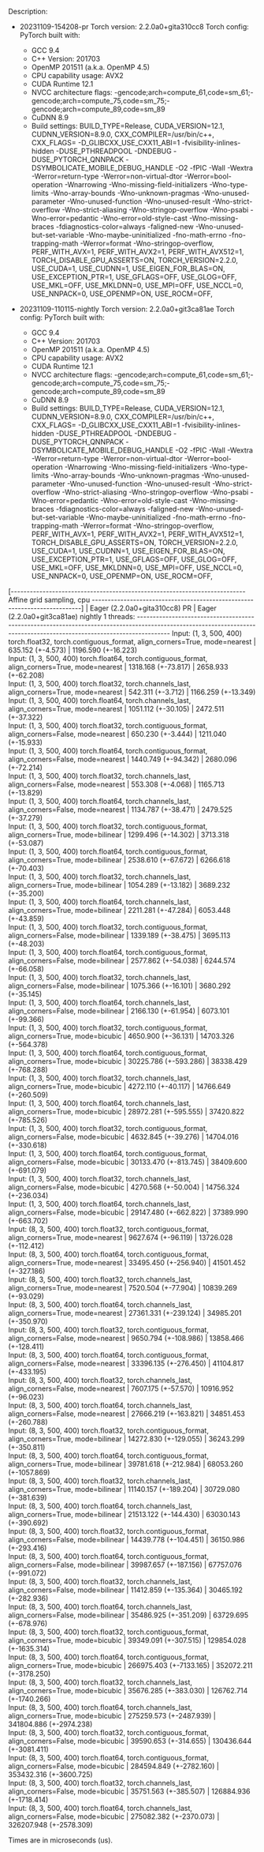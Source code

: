 Description:
- 20231109-154208-pr
Torch version: 2.2.0a0+gita310cc8
Torch config: PyTorch built with:
  - GCC 9.4
  - C++ Version: 201703
  - OpenMP 201511 (a.k.a. OpenMP 4.5)
  - CPU capability usage: AVX2
  - CUDA Runtime 12.1
  - NVCC architecture flags: -gencode;arch=compute_61,code=sm_61;-gencode;arch=compute_75,code=sm_75;-gencode;arch=compute_89,code=sm_89
  - CuDNN 8.9
  - Build settings: BUILD_TYPE=Release, CUDA_VERSION=12.1, CUDNN_VERSION=8.9.0, CXX_COMPILER=/usr/bin/c++, CXX_FLAGS= -D_GLIBCXX_USE_CXX11_ABI=1 -fvisibility-inlines-hidden -DUSE_PTHREADPOOL -DNDEBUG -DUSE_PYTORCH_QNNPACK -DSYMBOLICATE_MOBILE_DEBUG_HANDLE -O2 -fPIC -Wall -Wextra -Werror=return-type -Werror=non-virtual-dtor -Werror=bool-operation -Wnarrowing -Wno-missing-field-initializers -Wno-type-limits -Wno-array-bounds -Wno-unknown-pragmas -Wno-unused-parameter -Wno-unused-function -Wno-unused-result -Wno-strict-overflow -Wno-strict-aliasing -Wno-stringop-overflow -Wno-psabi -Wno-error=pedantic -Wno-error=old-style-cast -Wno-missing-braces -fdiagnostics-color=always -faligned-new -Wno-unused-but-set-variable -Wno-maybe-uninitialized -fno-math-errno -fno-trapping-math -Werror=format -Wno-stringop-overflow, PERF_WITH_AVX=1, PERF_WITH_AVX2=1, PERF_WITH_AVX512=1, TORCH_DISABLE_GPU_ASSERTS=ON, TORCH_VERSION=2.2.0, USE_CUDA=1, USE_CUDNN=1, USE_EIGEN_FOR_BLAS=ON, USE_EXCEPTION_PTR=1, USE_GFLAGS=OFF, USE_GLOG=OFF, USE_MKL=OFF, USE_MKLDNN=0, USE_MPI=OFF, USE_NCCL=0, USE_NNPACK=0, USE_OPENMP=ON, USE_ROCM=OFF, 


- 20231109-110115-nightly
Torch version: 2.2.0a0+git3ca81ae
Torch config: PyTorch built with:
  - GCC 9.4
  - C++ Version: 201703
  - OpenMP 201511 (a.k.a. OpenMP 4.5)
  - CPU capability usage: AVX2
  - CUDA Runtime 12.1
  - NVCC architecture flags: -gencode;arch=compute_61,code=sm_61;-gencode;arch=compute_75,code=sm_75;-gencode;arch=compute_89,code=sm_89
  - CuDNN 8.9
  - Build settings: BUILD_TYPE=Release, CUDA_VERSION=12.1, CUDNN_VERSION=8.9.0, CXX_COMPILER=/usr/bin/c++, CXX_FLAGS= -D_GLIBCXX_USE_CXX11_ABI=1 -fvisibility-inlines-hidden -DUSE_PTHREADPOOL -DNDEBUG -DUSE_PYTORCH_QNNPACK -DSYMBOLICATE_MOBILE_DEBUG_HANDLE -O2 -fPIC -Wall -Wextra -Werror=return-type -Werror=non-virtual-dtor -Werror=bool-operation -Wnarrowing -Wno-missing-field-initializers -Wno-type-limits -Wno-array-bounds -Wno-unknown-pragmas -Wno-unused-parameter -Wno-unused-function -Wno-unused-result -Wno-strict-overflow -Wno-strict-aliasing -Wno-stringop-overflow -Wno-psabi -Wno-error=pedantic -Wno-error=old-style-cast -Wno-missing-braces -fdiagnostics-color=always -faligned-new -Wno-unused-but-set-variable -Wno-maybe-uninitialized -fno-math-errno -fno-trapping-math -Werror=format -Wno-stringop-overflow, PERF_WITH_AVX=1, PERF_WITH_AVX2=1, PERF_WITH_AVX512=1, TORCH_DISABLE_GPU_ASSERTS=ON, TORCH_VERSION=2.2.0, USE_CUDA=1, USE_CUDNN=1, USE_EIGEN_FOR_BLAS=ON, USE_EXCEPTION_PTR=1, USE_GFLAGS=OFF, USE_GLOG=OFF, USE_MKL=OFF, USE_MKLDNN=0, USE_MPI=OFF, USE_NCCL=0, USE_NNPACK=0, USE_OPENMP=ON, USE_ROCM=OFF, 



[-------------------------------------------------------------------------- Affine grid sampling, cpu --------------------------------------------------------------------------]
                                                                                                          |  Eager (2.2.0a0+gita310cc8) PR  |  Eager (2.2.0a0+git3ca81ae) nightly
1 threads: ----------------------------------------------------------------------------------------------------------------------------------------------------------------------
      Input: (1, 3, 500, 400) torch.float32, torch.contiguous_format, align_corners=True, mode=nearest    |        635.152 (+-4.573)        |         1196.590 (+-16.223)        
      Input: (1, 3, 500, 400) torch.float64, torch.contiguous_format, align_corners=True, mode=nearest    |       1318.168 (+-73.817)       |         2658.933 (+-62.208)        
      Input: (1, 3, 500, 400) torch.float32, torch.channels_last, align_corners=True, mode=nearest        |        542.311 (+-3.712)        |         1166.259 (+-13.349)        
      Input: (1, 3, 500, 400) torch.float64, torch.channels_last, align_corners=True, mode=nearest        |       1051.112 (+-30.105)       |         2472.511 (+-37.322)        
      Input: (1, 3, 500, 400) torch.float32, torch.contiguous_format, align_corners=False, mode=nearest   |        650.230 (+-3.444)        |         1211.040 (+-15.933)        
      Input: (1, 3, 500, 400) torch.float64, torch.contiguous_format, align_corners=False, mode=nearest   |       1440.749 (+-94.342)       |         2680.096 (+-72.214)        
      Input: (1, 3, 500, 400) torch.float32, torch.channels_last, align_corners=False, mode=nearest       |        553.308 (+-4.068)        |         1165.713 (+-13.829)        
      Input: (1, 3, 500, 400) torch.float64, torch.channels_last, align_corners=False, mode=nearest       |       1134.787 (+-38.471)       |         2479.525 (+-37.279)        
      Input: (1, 3, 500, 400) torch.float32, torch.contiguous_format, align_corners=True, mode=bilinear   |       1299.496 (+-14.302)       |         3713.318 (+-53.087)        
      Input: (1, 3, 500, 400) torch.float64, torch.contiguous_format, align_corners=True, mode=bilinear   |       2538.610 (+-67.672)       |         6266.618 (+-70.403)        
      Input: (1, 3, 500, 400) torch.float32, torch.channels_last, align_corners=True, mode=bilinear       |       1054.289 (+-13.182)       |         3689.232 (+-35.200)        
      Input: (1, 3, 500, 400) torch.float64, torch.channels_last, align_corners=True, mode=bilinear       |       2211.281 (+-47.284)       |         6053.448 (+-43.859)        
      Input: (1, 3, 500, 400) torch.float32, torch.contiguous_format, align_corners=False, mode=bilinear  |       1339.189 (+-38.475)       |         3695.113 (+-48.203)        
      Input: (1, 3, 500, 400) torch.float64, torch.contiguous_format, align_corners=False, mode=bilinear  |       2577.862 (+-54.038)       |         6244.574 (+-66.058)        
      Input: (1, 3, 500, 400) torch.float32, torch.channels_last, align_corners=False, mode=bilinear      |       1075.366 (+-16.101)       |         3680.292 (+-35.145)        
      Input: (1, 3, 500, 400) torch.float64, torch.channels_last, align_corners=False, mode=bilinear      |       2166.130 (+-61.954)       |         6073.101 (+-99.366)        
      Input: (1, 3, 500, 400) torch.float32, torch.contiguous_format, align_corners=True, mode=bicubic    |       4650.900 (+-36.131)       |        14703.326 (+-564.378)       
      Input: (1, 3, 500, 400) torch.float64, torch.contiguous_format, align_corners=True, mode=bicubic    |      30225.786 (+-593.286)      |        38338.429 (+-768.288)       
      Input: (1, 3, 500, 400) torch.float32, torch.channels_last, align_corners=True, mode=bicubic        |       4272.110 (+-40.117)       |        14766.649 (+-260.509)       
      Input: (1, 3, 500, 400) torch.float64, torch.channels_last, align_corners=True, mode=bicubic        |      28972.281 (+-595.555)      |        37420.822 (+-785.526)       
      Input: (1, 3, 500, 400) torch.float32, torch.contiguous_format, align_corners=False, mode=bicubic   |       4632.845 (+-39.276)       |        14704.016 (+-330.618)       
      Input: (1, 3, 500, 400) torch.float64, torch.contiguous_format, align_corners=False, mode=bicubic   |      30133.470 (+-813.745)      |        38409.600 (+-691.079)       
      Input: (1, 3, 500, 400) torch.float32, torch.channels_last, align_corners=False, mode=bicubic       |       4270.568 (+-50.004)       |        14756.324 (+-236.034)       
      Input: (1, 3, 500, 400) torch.float64, torch.channels_last, align_corners=False, mode=bicubic       |      29147.480 (+-662.822)      |        37389.990 (+-663.702)       
      Input: (8, 3, 500, 400) torch.float32, torch.contiguous_format, align_corners=True, mode=nearest    |       9627.674 (+-96.119)       |        13726.028 (+-112.412)       
      Input: (8, 3, 500, 400) torch.float64, torch.contiguous_format, align_corners=True, mode=nearest    |      33495.450 (+-256.940)      |        41501.452 (+-327.186)       
      Input: (8, 3, 500, 400) torch.float32, torch.channels_last, align_corners=True, mode=nearest        |       7520.504 (+-77.904)       |         10839.269 (+-93.029)       
      Input: (8, 3, 500, 400) torch.float64, torch.channels_last, align_corners=True, mode=nearest        |      27361.331 (+-239.124)      |        34985.201 (+-350.970)       
      Input: (8, 3, 500, 400) torch.float32, torch.contiguous_format, align_corners=False, mode=nearest   |       9650.794 (+-108.986)      |        13858.466 (+-128.411)       
      Input: (8, 3, 500, 400) torch.float64, torch.contiguous_format, align_corners=False, mode=nearest   |      33396.135 (+-276.450)      |        41104.817 (+-433.195)       
      Input: (8, 3, 500, 400) torch.float32, torch.channels_last, align_corners=False, mode=nearest       |       7607.175 (+-57.570)       |         10916.952 (+-96.023)       
      Input: (8, 3, 500, 400) torch.float64, torch.channels_last, align_corners=False, mode=nearest       |      27666.219 (+-163.821)      |        34851.453 (+-260.788)       
      Input: (8, 3, 500, 400) torch.float32, torch.contiguous_format, align_corners=True, mode=bilinear   |      14272.830 (+-129.055)      |        36243.299 (+-350.811)       
      Input: (8, 3, 500, 400) torch.float64, torch.contiguous_format, align_corners=True, mode=bilinear   |      39781.618 (+-212.984)      |        68053.260 (+-1057.869)      
      Input: (8, 3, 500, 400) torch.float32, torch.channels_last, align_corners=True, mode=bilinear       |      11140.157 (+-189.204)      |        30729.080 (+-381.639)       
      Input: (8, 3, 500, 400) torch.float64, torch.channels_last, align_corners=True, mode=bilinear       |      21513.122 (+-144.430)      |        63030.143 (+-390.692)       
      Input: (8, 3, 500, 400) torch.float32, torch.contiguous_format, align_corners=False, mode=bilinear  |      14439.778 (+-104.451)      |        36150.986 (+-293.416)       
      Input: (8, 3, 500, 400) torch.float64, torch.contiguous_format, align_corners=False, mode=bilinear  |      39987.657 (+-187.156)      |        67757.076 (+-991.072)       
      Input: (8, 3, 500, 400) torch.float32, torch.channels_last, align_corners=False, mode=bilinear      |      11412.859 (+-135.364)      |        30465.192 (+-282.936)       
      Input: (8, 3, 500, 400) torch.float64, torch.channels_last, align_corners=False, mode=bilinear      |      35486.925 (+-351.209)      |        63729.695 (+-678.976)       
      Input: (8, 3, 500, 400) torch.float32, torch.contiguous_format, align_corners=True, mode=bicubic    |      39349.091 (+-307.515)      |       129854.028 (+-1635.314)      
      Input: (8, 3, 500, 400) torch.float64, torch.contiguous_format, align_corners=True, mode=bicubic    |     266975.403 (+-7133.165)     |       352072.211 (+-3178.250)      
      Input: (8, 3, 500, 400) torch.float32, torch.channels_last, align_corners=True, mode=bicubic        |      35676.285 (+-383.030)      |       126762.714 (+-1740.266)      
      Input: (8, 3, 500, 400) torch.float64, torch.channels_last, align_corners=True, mode=bicubic        |     275259.573 (+-2487.939)     |       341804.886 (+-2974.238)      
      Input: (8, 3, 500, 400) torch.float32, torch.contiguous_format, align_corners=False, mode=bicubic   |      39590.653 (+-314.655)      |       130436.644 (+-3081.411)      
      Input: (8, 3, 500, 400) torch.float64, torch.contiguous_format, align_corners=False, mode=bicubic   |     284594.849 (+-2782.160)     |       353432.316 (+-3600.725)      
      Input: (8, 3, 500, 400) torch.float32, torch.channels_last, align_corners=False, mode=bicubic       |      35751.563 (+-385.507)      |       126884.936 (+-1718.414)      
      Input: (8, 3, 500, 400) torch.float64, torch.channels_last, align_corners=False, mode=bicubic       |     275082.382 (+-2370.073)     |       326207.948 (+-2578.309)      

Times are in microseconds (us).
